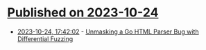 # [Published on 2023-10-24](index.md)

* [2023-10-24, 17:42:02](https://lobste.rs/s/4wffkj/unmasking_go_html_parser_bug_with) - [Unmasking a Go HTML Parser Bug with Differential Fuzzing](https://mionskowski.pl/posts/unmasking-go-html-parser-bug/)

